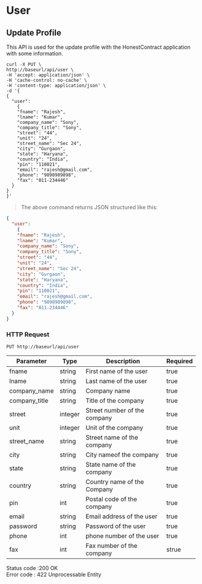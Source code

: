 # User

## Update Profile

This API is used for the update profile with the HonestContract application with some information.

```shell
curl -X PUT \
http://baseurl/api/user \
-H 'accept: application/json' \
-H 'cache-control: no-cache' \
-H 'content-type: application/json' \
-d '{
{
  "user":
    {
    "fname": "Rajesh",
    "lname": "Kumar",
    "company_name": "Sony",
    "company_title": "Sony",
    "street": "44",
    "unit": "24",
    "street_name": "Sec 24",
    "city": "Gurgaon",
    "state": "Haryana",
    "country": "India",
    "pin": "110021",
    "email": "rajesh@gmail.com",
    "phone": "9898989898",
    "fax": "011-234446"
  }
}
}'
```


> The above command returns JSON structured like this:

```json
{
  "user":
    {
    "fname": "Rajesh",
    "lname": "Kumar",
    "company_name": "Sony",
    "company_title": "Sony",
    "street": "44",
    "unit": "24",
    "street_name": "Sec 24",
    "city": "Gurgaon",
    "state": "Haryana",
    "country": "India",
    "pin": "110021",
    "email": "rajesh@gmail.com",
    "phone": "9898989898",
    "fax": "011-234446"
  }
}
```


### HTTP Request

`PUT http://baseurl/api/user`


Parameter | Type    | Description | Required
--------- | ------- | ----------- | -----------
fname     | string | First name of the user | true
lname     | string  | Last name of the user | true
company_name| string | Company name          | true
company_title| string | Title of the company  | true
street    |integer     | Street number of the company |true
unit      | integer    | Unit of the company |true
street_name | string  | Street name of the company |true 
city      |  string | City nameof the company | true
state     |  string | State name of the company  | true
country   | string  | Country name of the Company | true
pin       |  int    | Postal code of the company | true
email     | string  | Email address of the user | true
password  |  string | Password of the user | true
phone     |  int    | phone number of the user | true
fax       | int     | Fax number of the company |strue


<aside class="success">Status code :200 OK </aside>
<aside class="warning">Error code : 422 Unprocessable Entity</aside>

